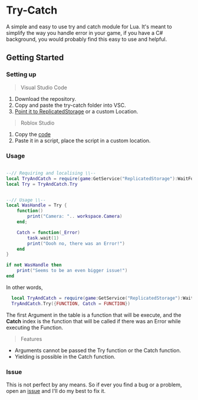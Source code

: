 # Try-Catch

A simple and easy to use try and catch module for Lua. It's meant to simplify the way you handle error in your game, if you have a C# background, you would probably find this easy to use and helpful.

## Getting Started

### Setting up

> Visual Studio Code

1. Download the repository.
2. Copy and paste the try-catch folder into VSC.
3. [Point it to ReplicatedStorage](https://github.com/Frieda-VI/try-catch/blob/main/default.project.json) or a custom Location. 

> Roblox Studio

1. Copy the [code](https://github.com/Frieda-VI/try-catch/blob/main/try-catch/init.lua)
2. Paste it in a script, place the script in a custom location.

### Usage

```lua

--// Requiring and localising \\--
local TryAndCatch = require(game:GetService("ReplicatedStorage"):WaitForChild("try-catch"))
local Try = TryAndCatch.Try


--// Usage \\--
local WasHandle = Try {
	function()
		print("Camera: ".. workspace.Camera)
	end;

    Catch = function(_Error)
        task.wait(1)
        print("Oooh no, there was an Error!")
    end
}

if not WasHandle then
    print("Seems to be an even bigger issue!")
end
```

In other words, 
```lua
  local TryAndCatch = require(game:GetService("ReplicatedStorage"):WaitForChild("try-catch"))
  TryAndCatch.Try({FUNCTION, Catch = FUNCTION})
```

The first Argument in the table is a function that will be execute, and the **Catch** index is the function that will be called if there was an Error while executing the Function. 

> Features

- Arguments cannot be passed the Try function or the Catch function.
- Yielding is possible in the Catch function. 

### Issue

This is not perfect by any means. So if ever you find a bug or a problem, open an [issue](https://github.com/Frieda-VI/try-catch/issues) and I'll do my best to fix it. 
